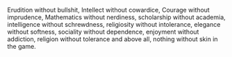 Erudition without bullshit,
Intellect without cowardice,
Courage without imprudence,
Mathematics without nerdiness,
scholarship without academia,
intelligence without schrewdness,
religiosity without intolerance,
elegance without softness,
sociality without dependence,
enjoyment without addiction,
religion without tolerance
and above all, nothing without skin in the game.
